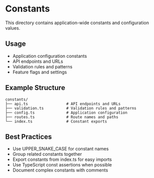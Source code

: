 # Constants

This directory contains application-wide constants and configuration values.

## Usage

- Application configuration constants
- API endpoints and URLs
- Validation rules and patterns
- Feature flags and settings

## Example Structure

```
constants/
├── api.ts                 # API endpoints and URLs
├── validation.ts          # Validation rules and patterns
├── config.ts              # Application configuration
├── routes.ts              # Route names and paths
└── index.ts               # Constant exports
```

## Best Practices

- Use UPPER_SNAKE_CASE for constant names
- Group related constants together
- Export constants from index.ts for easy imports
- Use TypeScript const assertions when possible
- Document complex constants with comments 